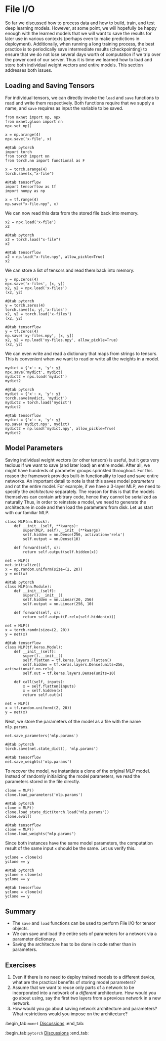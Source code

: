 # File I/O

So far we discussed how to process data and how
to build, train, and test deep learning models.
However, at some point, we will hopefully be happy enough
with the learned models that we will want
to save the results for later use in various contexts
(perhaps even to make predictions in deployment).
Additionally, when running a long training process,
the best practice is to periodically save intermediate results (checkpointing)
to ensure that we do not lose several days worth of computation
if we trip over the power cord of our server.
Thus it is time we learned how to load and store
both individual weight vectors and entire models.
This section addresses both issues.

## Loading and Saving Tensors

For individual tensors, we can directly
invoke the `load` and `save` functions
to read and write them respectively.
Both functions require that we supply a name,
and `save` requires as input the variable to be saved.

```{.python .input}
from mxnet import np, npx
from mxnet.gluon import nn
npx.set_np()

x = np.arange(4)
npx.save('x-file', x)
```

```{.python .input}
#@tab pytorch
import torch
from torch import nn
from torch.nn import functional as F

x = torch.arange(4)
torch.save(x,"x-file")
```

```{.python .input}
#@tab tensorflow
import tensorflow as tf
import numpy as np

x = tf.range(4)
np.save("x-file.npy", x)
```

We can now read this data from the stored file back into memory.

```{.python .input}
x2 = npx.load('x-file')
x2
```

```{.python .input}
#@tab pytorch
x2 = torch.load("x-file")
x2
```

```{.python .input}
#@tab tensorflow
x2 = np.load("x-file.npy", allow_pickle=True)
x2
```

We can store a list of tensors and read them back into memory.

```{.python .input}
y = np.zeros(4)
npx.save('x-files', [x, y])
x2, y2 = npx.load('x-files')
(x2, y2)
```

```{.python .input}
#@tab pytorch
y = torch.zeros(4)
torch.save([x, y],'x-files')
x2, y2 = torch.load('x-files')
(x2, y2)
```

```{.python .input}
#@tab tensorflow
y = tf.zeros(4)
np.save('xy-files.npy', [x, y])
x2, y2 = np.load('xy-files.npy', allow_pickle=True)
(x2, y2)
```

We can even write and read a dictionary that maps
from strings to tensors.
This is convenient when we want
to read or write all the weights in a model.

```{.python .input}
mydict = {'x': x, 'y': y}
npx.save('mydict', mydict)
mydict2 = npx.load('mydict')
mydict2
```

```{.python .input}
#@tab pytorch
mydict = {'x': x, 'y': y}
torch.save(mydict, 'mydict')
mydict2 = torch.load('mydict')
mydict2
```

```{.python .input}
#@tab tensorflow
mydict = {'x': x, 'y': y}
np.save('mydict.npy', mydict)
mydict2 = np.load('mydict.npy', allow_pickle=True)
mydict2
```

## Model Parameters

Saving individual weight vectors (or other tensors) is useful,
but it gets very tedious if we want to save
(and later load) an entire model.
After all, we might have hundreds of
parameter groups sprinkled throughout.
For this reason the framework provides built-in functionality
to load and save entire networks.
An important detail to note is that this
saves model *parameters* and not the entire model.
For example, if we have a 3-layer MLP,
we need to specify the *architecture* separately.
The reason for this is that the models themselves can contain arbitrary code,
hence they cannot be serialized as naturally
Thus, in order to reinstate a model, we need
to generate the architecture in code
and then load the parameters from disk.
Let us start with our familiar MLP.

```{.python .input}
class MLP(nn.Block):
    def __init__(self, **kwargs):
        super(MLP, self).__init__(**kwargs)
        self.hidden = nn.Dense(256, activation='relu')
        self.output = nn.Dense(10)

    def forward(self, x):
        return self.output(self.hidden(x))

net = MLP()
net.initialize()
x = np.random.uniform(size=(2, 20))
y = net(x)
```

```{.python .input}
#@tab pytorch
class MLP(nn.Module):
    def __init__(self):
        super().__init__()
        self.hidden = nn.Linear(20, 256)
        self.output = nn.Linear(256, 10)

    def forward(self, x):
        return self.output(F.relu(self.hidden(x)))

net = MLP()
x = torch.randn(size=(2, 20))
y = net(x)
```

```{.python .input}
#@tab tensorflow
class MLP(tf.keras.Model):
    def __init__(self):
        super().__init__()
        self.flatten = tf.keras.layers.Flatten()
        self.hidden = tf.keras.layers.Dense(units=256, activation=tf.nn.relu)
        self.out = tf.keras.layers.Dense(units=10)

    def call(self, inputs):
        x = self.flatten(inputs)
        x = self.hidden(x)
        return self.out(x)

net = MLP()
x = tf.random.uniform((2, 20))
y = net(x)
```

Next, we store the parameters of the model as a file with the name `mlp.params`.

```{.python .input}
net.save_parameters('mlp.params')
```

```{.python .input}
#@tab pytorch
torch.save(net.state_dict(), 'mlp.params')
```

```{.python .input}
#@tab tensorflow
net.save_weights('mlp.params')
```

To recover the model, we instantiate a clone
of the original MLP model.
Instead of randomly initializing the model parameters,
we read the parameters stored in the file directly.

```{.python .input}
clone = MLP()
clone.load_parameters('mlp.params')
```

```{.python .input}
#@tab pytorch
clone = MLP()
clone.load_state_dict(torch.load("mlp.params"))
clone.eval()
```

```{.python .input}
#@tab tensorflow
clone = MLP()
clone.load_weights("mlp.params")
```

Since both instances have the same model parameters,
the computation result of the same input `x` should be the same.
Let us verify this.

```{.python .input}
yclone = clone(x)
yclone == y
```

```{.python .input}
#@tab pytorch
yclone = clone(x)
yclone == y
```

```{.python .input}
#@tab tensorflow
yclone = clone(x)
yclone == y
```

## Summary

* The `save` and `load` functions can be used to perform File I/O for tensor objects.
* We can save and load the entire sets of parameters for a network via a parameter dictionary.
* Saving the architecture has to be done in code rather than in parameters.

## Exercises

1. Even if there is no need to deploy trained models to a different device, what are the practical benefits of storing model parameters?
1. Assume that we want to reuse only parts of a network to be incorporated into a network of a *different* architecture. How would you go about using, say the first two layers from a previous network in a new network.
1. How would you go about saving network architecture and parameters? What restrictions would you impose on the architecture?

:begin_tab:`mxnet`
[Discussions](https://discuss.d2l.ai/t/60)
:end_tab:

:begin_tab:`pytorch`
[Discussions](https://discuss.d2l.ai/t/61)
:end_tab:
